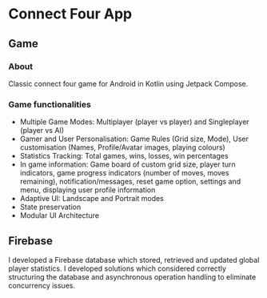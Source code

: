 # Connect Four App
## Game
### About
Classic connect four game for Android in Kotlin using Jetpack Compose.

### Game functionalities
- Multiple Game Modes: Multiplayer (player vs player) and Singleplayer (player vs AI)
- Gamer and User Personalisation: Game Rules (Grid size, Mode), User customisation (Names, Profile/Avatar images, playing colours)
- Statistics Tracking: Total games, wins, losses, win percentages
- In game information: Game board of custom grid size, player turn indicators, game progress indicators (number of moves, moves remaining), notification/messages, reset game option, settings and menu, displaying user profile information
- Adaptive UI: Landscape and Portrait modes
- State preservation
- Modular UI Architecture

## Firebase
I developed a Firebase database which stored, retrieved and updated global player statistics. I developed solutions which considered correctly structuring the database and asynchronous operation handling to eliminate concurrency issues.

